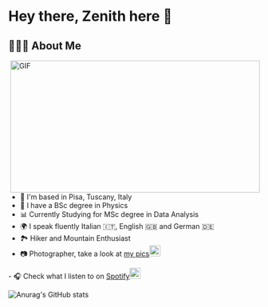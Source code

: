 # Hey there, Zenith here 🌊
## 👨🏻‍💻 About Me
<!--- [![Top Langs](https://github-readme-stats.vercel.app/api/top-langs/?username=zenith378&layout=compact)](https://github.com/anuraghazra/github-readme-stats) --->

  <img align="right" alt="GIF" src="https://github.com/abhisheknaiidu/abhisheknaiidu/blob/master/code.gif?raw=true" width="500" height="265" />
  
-  📌 I'm based in Pisa, Tuscany, Italy
-  🔭 I have a BSc degree in Physics
-  📊 Currently Studying for MSc degree in Data Analysis
-  🌍 I speak fluently Italian 🇮🇹, English 🇬🇧 and German 🇩🇪
-  🏞️ Hiker and Mountain Enthusiast
-  📷 Photographer, take a look at <a href="https://www.instagram.com/zwangzug_/" target="_blank">my pics<img alt="Zenith's Insta" width="22px" src="https://raw.githubusercontent.com/peterthehan/peterthehan/master/assets/instagram.svg"/>
</a>
-  🎧 Check what I listen to on <a href="https://open.spotify.com/user/1183626013?si=3cd5c3dd16744786" target="_blank">Spotify<img alt="Zenith's Spotify" width="22px" src="https://raw.githubusercontent.com/peterthehan/peterthehan/master/assets/spotify.svg" />
</a>


![Anurag's GitHub stats](https://github-readme-stats.vercel.app/api?username=zenith378&show_icons=true&theme=nord)
